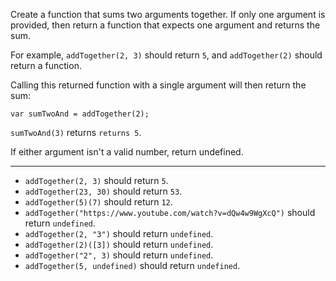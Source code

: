 Create a function that sums two arguments together. If only one argument is provided, then return a function that expects one argument and returns the sum.

For example, `addTogether(2, 3)` should return `5`, and `addTogether(2)` should return a function.

Calling this returned function with a single argument will then return the sum:

    var sumTwoAnd = addTogether(2);

`sumTwoAnd(3)` returns `returns 5`.

If either argument isn't a valid number, return undefined.

---

* `addTogether(2, 3)` should return `5`.
* `addTogether(23, 30)` should return `53`.
* `addTogether(5)(7)` should return `12`.
* `addTogether("https://www.youtube.com/watch?v=dQw4w9WgXcQ")` should return `undefined`.
* `addTogether(2, "3")` should return `undefined`.
* `addTogether(2)([3])` should return `undefined`.
* `addTogether("2", 3)` should return `undefined`.
* `addTogether(5, undefined)` should return `undefined`.